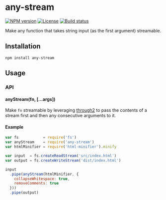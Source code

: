 # any-stream

[![NPM version][npm-img]][npm-url]
[![License][license-img]][license-url]
[![Build status][travis-img]][travis-url]

Make any function that takes string input (as the first argument) streamable.

## Installation

```
npm install any-stream
```

## Usage

### API

#### anyStream(fn, [...args])

Make `fn` streamable by leveraging [through2][through2] to pass the contents of
a stream first and then any consecutive arguments to it.

#### Example

``` javascript
var fs           = require('fs')
var anyStream    = require('any-stream')
var htmlMinifier = require('html-minifier').minify

var input  = fs.createReadStream('src/index.html')
var output = fs.createWriteStream('dist/index.html')

input
  .pipe(anyStream(htmlMinifier, {
    collapseWhitespace: true,
    removeComments: true
  }))
  .pipe(output)
```

[npm-img]: https://img.shields.io/npm/v/any-stream.svg?style=flat-square
[npm-url]: https://npmjs.org/package/any-stream
[license-img]: http://img.shields.io/npm/l/any-stream.svg?style=flat-square
[license-url]: LICENSE
[travis-img]: https://img.shields.io/travis/gummesson/any-stream.svg?style=flat-square
[travis-url]: https://travis-ci.org/gummesson/any-stream
[through2]: https://github.com/rvagg/through2
